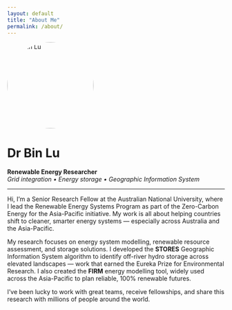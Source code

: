 ```yaml
---
layout: default
title: "About Me"
permalink: /about/
---
```


<img src="Bin Lu.jpg" alt="Dr Bin Lu" width="200" style="border-radius: 50%;">

# Dr Bin Lu

**Renewable Energy Researcher**  
*Grid integration • Energy storage • Geographic Information System*

---

Hi, I’m a Senior Research Fellow at the Australian National University, where I lead the Renewable Energy Systems Program as part of the Zero-Carbon Energy for the Asia-Pacific initiative. My work is all about helping countries shift to cleaner, smarter energy systems — especially across Australia and the Asia-Pacific.

My research focuses on energy system modelling, renewable resource assessment, and storage solutions. I developed the **STORES** Geographic Information System algorithm to identify off-river hydro storage across elevated landscapes — work that earned the Eureka Prize for Environmental Research. I also created the **FIRM** energy modelling tool, widely used across the Asia-Pacific to plan reliable, 100% renewable futures.

I’ve been lucky to work with great teams, receive fellowships, and share this research with millions of people around the world.